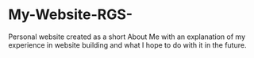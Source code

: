 # My-Website-RGS-
Personal website created as a short About Me with an explanation of my experience in website building and what I hope to do with it in the future.
